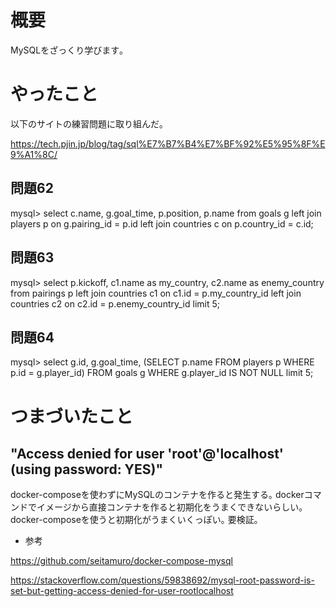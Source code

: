 # 概要

MySQLをざっくり学びます｡

# やったこと

以下のサイトの練習問題に取り組んだ｡

https://tech.pjin.jp/blog/tag/sql%E7%B7%B4%E7%BF%92%E5%95%8F%E9%A1%8C/

## 問題62

mysql> select c.name, g.goal_time, p.position, p.name from goals g left join players p on g.pairing_id = p.id left join countries c on p.country_id = c.id;

## 問題63

mysql> select p.kickoff, c1.name as my_country, c2.name as enemy_country from pairings p left join countries c1 on c1.id = p.my_country_id left join countries c2 on c2.id = p.enemy_country_id limit 5;

## 問題64
mysql> select g.id, g.goal_time, (SELECT p.name FROM players p WHERE p.id = g.player_id) FROM goals g WHERE g.player_id IS NOT NULL limit 5;

# つまづいたこと

## "Access denied for user 'root'@'localhost' (using password: YES)"

docker-composeを使わずにMySQLのコンテナを作ると発生する｡
dockerコマンドでイメージから直接コンテナを作ると初期化をうまくできないらしい｡
docker-composeを使うと初期化がうまくいくっぽい｡
要検証｡

- 参考

https://github.com/seitamuro/docker-compose-mysql

https://stackoverflow.com/questions/59838692/mysql-root-password-is-set-but-getting-access-denied-for-user-rootlocalhost
